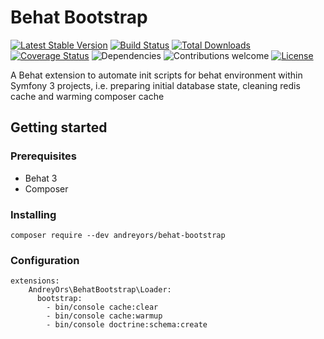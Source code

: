 # Behat Bootstrap

[![Latest Stable Version](https://poser.pugx.org/andreyors/behat-bootstrap/v/stable)](https://packagist.org/packages/andreyors/behat-bootstrap)
[![Build Status](https://travis-ci.org/andreyors/behat-bootstrap.svg?branch=master)](https://travis-ci.org/andreyors/behat-bootstrap)
[![Total Downloads](https://poser.pugx.org/andreyors/behat-bootstrap/downloads)](https://packagist.org/packages/andreyors/behat-bootstrap)
[![Coverage Status](https://coveralls.io/repos/github/andreyors/behat-bootstrap/badge.svg?branch=master)](https://coveralls.io/github/andreyors/behat-bootstrap?branch=master)
![Dependencies](https://img.shields.io/badge/dependencies-up%20to%20date-brightgreen.svg)
![Contributions welcome](https://img.shields.io/badge/contributions-welcome-orange.svg)
[![License](https://img.shields.io/badge/license-MIT-blue.svg)](https://opensource.org/licenses/MIT)

A Behat extension to automate init scripts for behat environment within Symfony 3 projects, i.e. preparing initial database state, cleaning redis cache and warming composer cache

## Getting started

### Prerequisites
 - Behat 3
 - Composer

### Installing
`composer require --dev andreyors/behat-bootstrap`

### Configuration
```  
extensions:
    AndreyOrs\BehatBootstrap\Loader:
      bootstrap:
        - bin/console cache:clear
        - bin/console cache:warmup
        - bin/console doctrine:schema:create        
```

